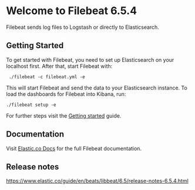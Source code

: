 # Welcome to Filebeat 6.5.4

Filebeat sends log files to Logstash or directly to Elasticsearch.

## Getting Started

To get started with Filebeat, you need to set up Elasticsearch on
your localhost first. After that, start Filebeat with:

     ./filebeat -c filebeat.yml -e

This will start Filebeat and send the data to your Elasticsearch
instance. To load the dashboards for Filebeat into Kibana, run:

    ./filebeat setup -e

For further steps visit the
[Getting started](https://www.elastic.co/guide/en/beats/filebeat/6.5/filebeat-getting-started.html) guide.

## Documentation

Visit [Elastic.co Docs](https://www.elastic.co/guide/en/beats/filebeat/6.5/index.html)
for the full Filebeat documentation.

## Release notes

https://www.elastic.co/guide/en/beats/libbeat/6.5/release-notes-6.5.4.html
